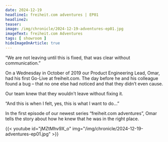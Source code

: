 ```yaml
---
date: 2024-12-19
headline1: freiheit.com adventures | EP01
headline2:
teaser:
image: /img/chronicle/2024-12-19-adventures-ep01.jpg
imageText: freiheit.com Adventures
tags: [ showroom ]
hideImageOnArticle: true
---
```


“We are not leaving until this is fixed, that was clear without communication.”

On a Wednesday in October of 2019 our Product Engineering Lead, Omar, had his first Go-Live at freiheit.com. The day before he and his colleague found a bug – that no one else had noticed and that they didn’t even cause.

Our team knew that they wouldn't leave without fixing it.

“And this is when I felt, yes, this is what I want to do...”

In the first episode of our newest series “freiheit.com adventures”, Omar tells the story about how he knew that he was in the right place.

{{< youtube id="jMZtMhv9X_o" img="/img/chronicle/2024-12-19-adventures-ep01.jpg" >}}
